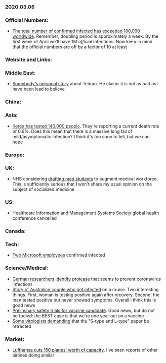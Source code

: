 ### 2020.03.06

### Official Numbers:

* [The total number of confirmed infected has exceeded 100,000
  worldwide](https://twitter.com/bnodesk/status/1235886017674125314?s=21).
  Remember, doubling period is approximately a week. By the first week
  of April we'll have 1M _official_ infections. Now keep in mind that the
  official numbers are off by a factor of 10 at least

### Website and Links:

### Middle East:

* [Somebody's personal
  story](https://www.reddit.com/r/China_Flu/comments/febz3f/my_experience_of_living_in_a_city_without/)
  about Tehran. He claims it is not as bad as I have been lead to believe

### China:

### Asia:

* [Korea has tested 140,000
  people](https://www.yahoo.com/news/south-korea-tested-140-000-031000719.html).
  They're reporting a current death rate of 0.6%. Does this mean that
  there is a massive long tail of mild/asymptomatic infection? I think
  it's too soon to tell, but we can hope

### Europe:

### UK:

* NHS considering [drafting med
  students](https://www.hsj.co.uk/acute-care/medical-students-and-new-doctors-could-be-drafted-in-to-fight-coronavirus/7027060.article)
  to augment medical workforce. This is sufficiently serious that I
  won't share my usual opinion on the subject of socialized medicine.

### US:

* [Healthcare Information and Management Systems
  Society](https://www.fiercehealthcare.com/tech/himss-cancels-2020-global-health-conference-due-to-coronavirus)
  global health conference cancelled

### Canada:

### Tech:

* [Two Microsoft
  employees](https://twitter.com/KYWeise/status/1235799066279178242)
  confirmed infected

### Science/Medical:

* [German researchers identify
  protease](https://www.rnd.de/gesundheit/coronavirus-mogliches-medikament-von-forschern-identifiziert-FZXKQDXB2ZAGXHQR7U3LBKFNOM.html)
  that seems to prevent coronavirus infections
* [Story of Australian couple who got
  infected](https://www.abc.net.au/news/2020-03-05/coronavirus-covid-19-what-its-like-to-have-the-virus/12026902)
  on a cruise. Two interesting things. First, woman is testing positive
  again after recovery. Second: the man tested positive but never showed
  symptoms. Overall I think this is good news
* [Preliminary safety trials for vaccine
  candidate](https://www.livescience.com/us-coronavirus-vaccine-trial-recruiting.html).
  Good news, but do not be fooled: the BEST case is that we're one year
  out on a vaccine
* [Some virologists
  demanding](http://virological.org/t/response-to-on-the-origin-and-continuing-evolution-of-sars-cov-2/418)
  that the "S-type and L-type" paper be retracted

### Market:

* [Lufthansa cuts 150 planes' worth of
  capacity](https://www.reuters.com/article/us-lufthansa-coronavirus-exclusive-idUSKBN20R229).
  I've seen reports of other airlines doing similar
